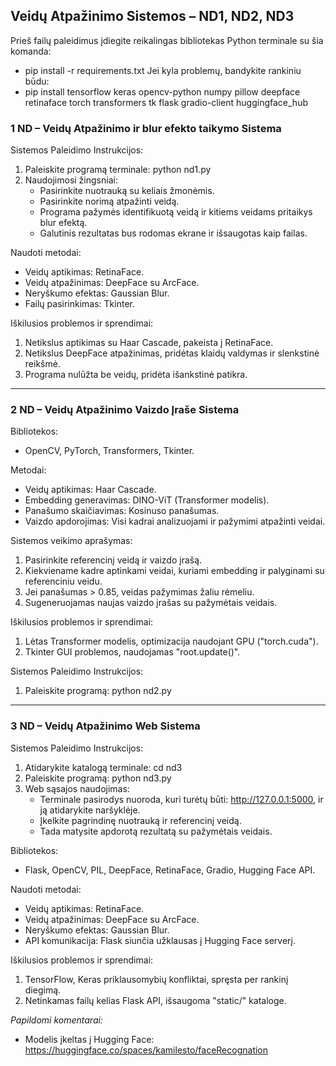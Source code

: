 ## Veidų Atpažinimo Sistemos – ND1, ND2, ND3

Prieš failų paleidimus įdiegite reikalingas bibliotekas Python terminale su šia komanda:
- pip install -r requirements.txt
Jei kyla problemų, bandykite rankiniu būdu:
- pip install tensorflow keras opencv-python numpy pillow deepface retinaface torch transformers tk flask gradio-client huggingface_hub

### 1 ND – Veidų Atpažinimo ir blur efekto taikymo Sistema

Sistemos Paleidimo Instrukcijos:
1. Paleiskite programą terminale:
   python nd1.py
2. Naudojimosi žingsniai:
   - Pasirinkite nuotrauką su keliais žmonėmis.
   - Pasirinkite norimą atpažinti veidą.
   - Programa pažymės identifikuotą veidą ir kitiems veidams pritaikys blur efektą.
   - Galutinis rezultatas bus rodomas ekrane ir išsaugotas kaip failas.

Naudoti metodai:
- Veidų aptikimas: RetinaFace.
- Veidų atpažinimas: DeepFace su ArcFace.
- Neryškumo efektas: Gaussian Blur.
- Failų pasirinkimas: Tkinter.

Iškilusios problemos ir sprendimai:
1. Netikslus aptikimas su Haar Cascade, pakeista į RetinaFace.
2. Netikslus DeepFace atpažinimas, pridėtas klaidų valdymas ir slenkstinė reikšmė.
3. Programa nulūžta be veidų, pridėta išankstinė patikra.
---

### 2 ND – Veidų Atpažinimo Vaizdo Įraše Sistema

Bibliotekos:
- OpenCV, PyTorch, Transformers, Tkinter.

Metodai:
- Veidų aptikimas: Haar Cascade.
- Embedding generavimas: DINO-ViT (Transformer modelis).
- Panašumo skaičiavimas: Kosinuso panašumas.
- Vaizdo apdorojimas: Visi kadrai analizuojami ir pažymimi atpažinti veidai.

Sistemos veikimo aprašymas:
1. Pasirinkite referencinį veidą ir vaizdo įrašą.
2. Kiekviename kadre aptinkami veidai, kuriami embedding ir palyginami su referenciniu veidu.
3. Jei panašumas > 0.85, veidas pažymimas žaliu rėmeliu.
4. Sugeneruojamas naujas vaizdo įrašas su pažymėtais veidais.

Iškilusios problemos ir sprendimai:
1. Lėtas Transformer modelis, optimizacija naudojant GPU ("torch.cuda").
2. Tkinter GUI problemos, naudojamas "root.update()".

Sistemos Paleidimo Instrukcijos:
1. Paleiskite programą:
   python nd2.py
---

### 3 ND – Veidų Atpažinimo Web Sistema

Sistemos Paleidimo Instrukcijos:
1. Atidarykite katalogą terminale:
   cd nd3
2. Paleiskite programą:
   python nd3.py
3. Web sąsajos naudojimas:
   - Terminale pasirodys nuoroda, kuri turėtų būti: http://127.0.0.1:5000, ir ją atidarykite naršyklėje.
   - Įkelkite pagrindinę nuotrauką ir referencinį veidą.
   - Tada matysite apdorotą rezultatą su pažymėtais veidais.

Bibliotekos:
- Flask, OpenCV, PIL, DeepFace, RetinaFace, Gradio, Hugging Face API.

Naudoti metodai:
- Veidų aptikimas: RetinaFace.
- Veidų atpažinimas: DeepFace su ArcFace.
- Neryškumo efektas: Gaussian Blur.
- API komunikacija: Flask siunčia užklausas į Hugging Face serverį.

Iškilusios problemos ir sprendimai:
1. TensorFlow, Keras priklausomybių konfliktai, spręsta per rankinį diegimą.
2. Netinkamas failų kelias Flask API, išsaugoma "static/" kataloge.

*Papildomi komentarai:*
- Modelis įkeltas į Hugging Face: https://huggingface.co/spaces/kamilesto/faceRecognation
